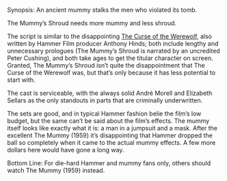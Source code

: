 Synopsis: An ancient mummy stalks the men who violated its tomb.

The Mummy’s Shroud needs more mummy and less shroud.

The script is similar to the disappointing <a href="/browse/reviews/the-curse-of-the-werewolf-1961/">The Curse of the Werewolf</a>, also written by Hammer Film producer Anthony Hinds; both include lengthy and unnecessary prologues (The Mummy’s Shroud is narrated by an uncredited Peter Cushing), and both take ages to get the titular character on screen.  Granted, The Mummy’s Shroud isn’t quite the disappointment that The Curse of the Werewolf was, but that’s only because it has less potential to start with.

The cast is serviceable, with the always solid André Morell and Elizabeth Sellars as the only standouts in parts that are criminally underwritten.

The sets are good, and in typical Hammer fashion belie the film’s low budget, but the same can’t be said about the film’s effects.  The mummy itself looks like exactly what it is: a man in a jumpsuit and a mask.  After the excellent The Mummy (1959) it’s disappointing that Hammer dropped the ball so completely when it came to the actual mummy effects. A few more dollars here would have gone a long way.

Bottom Line: For die-hard Hammer and mummy fans only, others should watch The Mummy (1959) instead.

